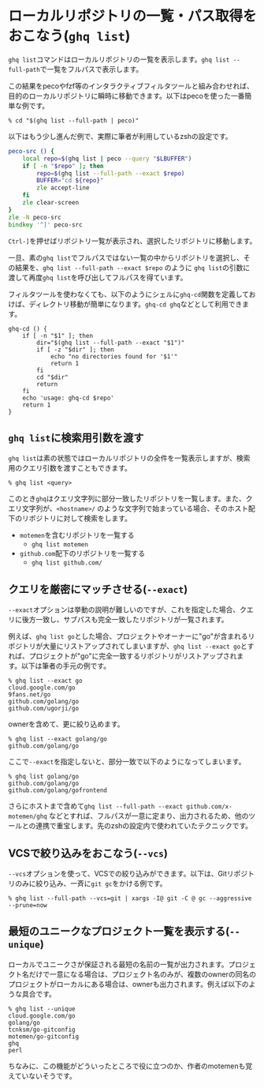 # ローカルリポジトリの一覧・パス取得をおこなう(`ghq list`)

`ghq list`コマンドはローカルリポジトリの一覧を表示します。`ghq list --full-path`で一覧をフルパスで表示します。

この結果をpecoやfzf等のインタラクティブフィルタツールと組み合わせれば、目的のローカルリポジトリに瞬時に移動できます。以下はpecoを使った一番簡単な例です。

```console
% cd "$(ghq list --full-path | peco)"
```

以下はもう少し進んだ例で、実際に筆者が利用しているzshの設定です。

```zsh
peco-src () {
    local repo=$(ghq list | peco --query "$LBUFFER")
    if [ -n "$repo" ]; then
        repo=$(ghq list --full-path --exact $repo)
        BUFFER="cd ${repo}"
        zle accept-line
    fi
    zle clear-screen
}
zle -N peco-src
bindkey '^]' peco-src
```

`Ctrl-]`を押せばリポジトリ一覧が表示され、選択したリポジトリに移動します。

一旦、素の`ghq list`でフルパスではない一覧の中からリポジトリを選択し、その結果を、`ghq list --full-path --exact $repo` のように `ghq list`の引数に渡して再度`ghq list`を呼び出してフルパスを得ています。

フィルタツールを使わなくても、以下のようにシェルに`ghq-cd`関数を定義しておけば、ディレクトリ移動が簡単になります。`ghq-cd ghq`などとして利用できます。

```shell
ghq-cd () {
    if [ -n "$1" ]; then
        dir="$(ghq list --full-path --exact "$1")"
        if [ -z "$dir" ]; then
            echo "no directories found for '$1'"
            return 1
        fi
        cd "$dir"
        return
    fi
    echo 'usage: ghq-cd $repo'
    return 1
}
```

## `ghq list`に検索用引数を渡す

`ghq list`は素の状態ではローカルリポジトリの全件を一覧表示しますが、検索用のクエリ引数を渡すこともできます。

```console
% ghq list <query>
```

このとき`ghq`はクエリ文字列に部分一致したリポジトリを一覧します。また、クエリ文字列が、`<hostname>/` のような文字列で始まっている場合、そのホスト配下のリポジトリに対して検索をします。

- `motemen`を含むリポジトリを一覧する
    - `ghq list motemen`
- `github.com`配下のリポジトリを一覧する
    - `ghq list github.com/`

## クエリを厳密にマッチさせる(`--exact`)

`--exact`オプションは挙動の説明が難しいのですが、これを指定した場合、クエリに後方一致し、サブパスも完全一致したリポジトリが一覧されます。

例えば、`ghq list go`とした場合、プロジェクトやオーナーに"go"が含まれるリポジトリが大量にリストアップされてしまいますが、`ghq list --exact go`とすれば、プロジェクトが"go"に完全一致するリポジトリがリストアップされます。以下は筆者の手元の例です。

```console
% ghq list --exact go
cloud.google.com/go
9fans.net/go
github.com/golang/go
github.com/ugorji/go
```

ownerを含めて、更に絞り込めます。

```console
% ghq list --exact golang/go
github.com/golang/go
```

ここで`--exact`を指定しないと、部分一致で以下のようになってしまいます。

```console
% ghq list golang/go
github.com/golang/go
github.com/golang/gofrontend
```

さらにホストまで含めて`ghq list --full-path --exact github.com/x-motemen/ghq` などとすれば、フルパスが一意に定まり、出力されるため、他のツールとの連携で重宝します。先のzshの設定内で使われていたテクニックです。

## VCSで絞り込みをおこなう(`--vcs`)

`--vcs`オプションを使って、VCSでの絞り込みができます。以下は、Gitリポジトリのみに絞り込み、一斉に`git gc`をかける例です。

```console
% ghq list --full-path --vcs=git | xargs -I@ git -C @ gc --aggressive --prune=now
```

## 最短のユニークなプロジェクト一覧を表示する(`--unique`)

ローカルでユニークさが保証される最短の名前の一覧が出力されます。プロジェクト名だけで一意になる場合は、プロジェクト名のみが、複数のownerの同名のプロジェクトがローカルにある場合は、ownerも出力されます。例えば以下のような具合です。

```console
% ghq list --unique
cloud.google.com/go
golang/go
tcnksm/go-gitconfig
motemen/go-gitconfig
ghq
perl
```

ちなみに、この機能がどういったところで役に立つのか、作者のmotemenも覚えていないそうです。
